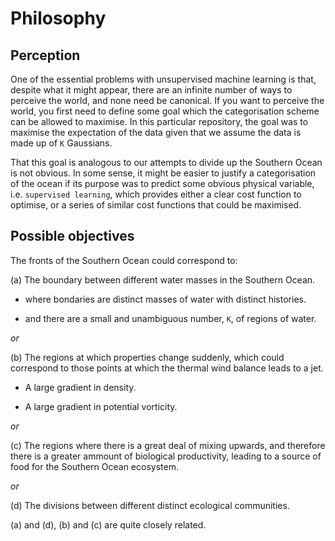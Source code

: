 # Philosophy

## Perception

One of the essential problems with unsupervised machine learning is that,
despite what it might appear, there are an infinite number of ways to perceive
the world, and none need be canonical. If you want to perceive the world,
you first need to define some goal which the categorisation scheme can be allowed
to maximise. In this particular repository, the goal was to maximise the
expectation of the data given that we assume the data is made up of `K` Gaussians.


That this goal is analogous to our attempts to divide up the Southern Ocean is
not obvious. In some sense, it might be easier to justify a categorisation of
the ocean if its purpose was to predict some obvious physical variable, i.e.
`supervised learning`, which provides either a clear cost function to optimise,
or a series of similar cost functions that could be maximised.

## Possible objectives

The fronts of the Southern Ocean could correspond to:

  (a) The boundary between different water masses in the Southern Ocean.

  * where bondaries are distinct masses of water with distinct histories.

  * and there are a small and unambiguous number, `K`, of regions of water.

   _*or*_ 

  (b) The regions at which properties change suddenly, which could correspond 
      to those points at which the thermal wind balance leads to a jet.

  * A large gradient in density.

  * A large gradient in potential vorticity.

   _*or*_

  (c) The regions where there is a great deal of mixing upwards, and therefore there is 
      a greater ammount of biological productivity, leading to a source of food for the 
      Southern Ocean ecosystem.

  _*or*_

  (d) The divisions between different distinct ecological communities.


(a) and (d), (b) and (c) are quite closely related.
